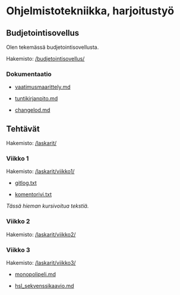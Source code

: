 # Ohjelmistotekniikka, harjoitustyö

## Budjetointisovellus

Olen tekemässä budjetointisovellusta.

Hakemisto: [/budjetointisovellus/](/budjetointisovellus/)

### Dokumentaatio

- [vaatimusmaarittely.md](budjetointisovellus/dokumentaatio/vaatimusmaarittely.md)

- [tuntikirjanpito.md](budjetointisovellus/dokumentaatio/tuntikirjanpito.md)

- [changelod.md](budjetointisovellus/dokumentaatio/changelog.md)

## Tehtävät

Hakemisto: [/laskarit/](laskarit/)

### Viikko 1

Hakemisto: [/laskarit/viikko1/](/laskarit/viikko1/)

- [gitlog.txt](/laskarit/viikko1/gitlog.txt)

- [komentorivi.txt](laskarit/viikko1/komentorivi.txt)

_Tässä hieman kursivoitua tekstiä._

### Viikko 2

Hakemisto: [/laskarit/viikko2/](/laskarit/viikko2)

### Viikko 3

Hakemisto: [/laskarit/viikko3/](/laskarit/viikko3/)

- [monopolipeli.md](laskarit/viikko3/monopolipeli.md)

- [hsl_sekvenssikaavio.md](laskarit/viikko3/hsl_sekvenssikaavio.md)
